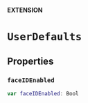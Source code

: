 **EXTENSION**

# `UserDefaults`

## Properties
### `faceIDEnabled`

```swift
var faceIDEnabled: Bool
```
